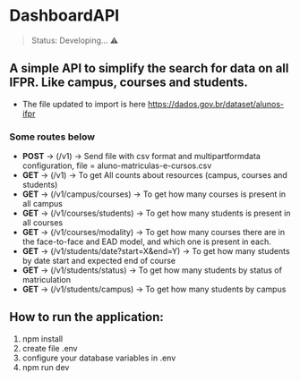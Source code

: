 # DashboardAPI

> Status: Developing... ⚠️

## A simple API to simplify the search for data on all IFPR. Like campus, courses and students.

+ The file updated to import is here https://dados.gov.br/dataset/alunos-ifpr

### Some routes below


+ **POST** -> (/v1) -> Send file with csv format and multipartformdata configuration, file = aluno-matriculas-e-cursos.csv
+ **GET** -> (/v1) -> To get All counts about resources (campus, courses and students)
+ **GET** -> (/v1/campus/courses) -> To get how many courses is present in all campus
+ **GET** -> (/v1/courses/students) -> To get how many students is present in all courses
+ **GET** -> (/v1/courses/modality) -> To get how many courses there are in the face-to-face and EAD model, and which one is present in each.
+ **GET** -> (/v1/students/date?start=X&end=Y) -> To get how many students by date start and expected end of course
+ **GET** -> (/v1/students/status) -> To get how many students by status of matriculation
+ **GET** -> (/v1/students/campus) -> To get how many students by campus


## How to run the application:

1) npm install
2) create file .env
3) configure your database variables in .env
4) npm run dev
